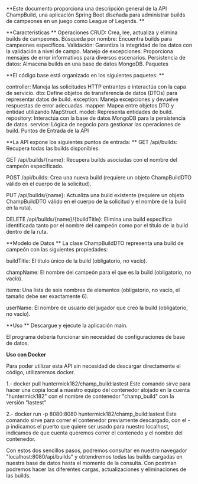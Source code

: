 **Este documento proporciona una descripción general de la API ChampBuild, una aplicación Spring Boot diseñada para administrar builds de campeones en un juego como League of Legends.
**

**Características
**
Operaciones CRUD: Crea, lee, actualiza y elimina builds de campeones.
Búsqueda por nombre: Encuentra builds para campeones específicos.
Validación: Garantiza la integridad de los datos con la validación a nivel de campo.
Manejo de excepciones: Proporciona mensajes de error informativos para diversos escenarios.
Persistencia de datos: Almacena builds en una base de datos MongoDB.
Paquetes

**El código base está organizado en los siguientes paquetes:
**

controller: Maneja las solicitudes HTTP entrantes e interactúa con la capa de servicio.
dto: Define objetos de transferencia de datos (DTOs) para representar datos de build.
exception: Maneja excepciones y devuelve respuestas de error adecuadas.
mapper: Mapea entre objetos DTO y entidad utilizando MapStruct.
model: Representa entidades de build.
repository: Interactúa con la base de datos MongoDB para la persistencia de datos.
service: Lógica de negocio para gestionar las operaciones de build.
Puntos de Entrada de la API


**La API expone los siguientes puntos de entrada:
**
GET /api/builds: Recupera todas las builds disponibles.

GET /api/builds/{name}: Recupera builds asociadas con el nombre del campeón especificado.

POST /api/builds: Crea una nueva build (requiere un objeto ChampBuildDTO válido en el cuerpo de la solicitud).

PUT /api/builds/{name}: Actualiza una build existente (requiere un objeto ChampBuildDTO válido en el cuerpo de la solicitud y el nombre de la build en la ruta).

DELETE /api/builds/{name}/{buildTitle}: Elimina una build específica identificada tanto por el nombre del campeón como por el título de la build dentro de la ruta.


**Modelo de Datos
**
La clase ChampBuildDTO representa una build de campeón con las siguientes propiedades:

buildTitle: El título único de la build (obligatorio, no vacío).

champName: El nombre del campeón para el que es la build (obligatorio, no vacío).

items: Una lista de seis nombres de elementos (obligatorio, no vacío, el tamaño debe ser exactamente 6).

userName: El nombre de usuario del jugador que creó la build (obligatorio, no vacío).


**Uso
**
Descargue y ejecute la aplicación main.

El programa debería funcionar sin necesidad de configuraciones de base de datos.

**Uso con Docker**

Para poder utilizar esta API sin necesidad de descargar directamente el código, utilizaremos docker.

1.- docker pull huntermick182/champ_build:lastest
    Este comando sirve para hacer una copia local a nuestro equipo del contenedor alojado en la cuenta
    "huntermick182" con el nombre de contenedor "champ_build" con la versión "lastest"



2.- docker run -p 8080:8080 huntermick182/champ_build:lastest
    Este comando sirve para correr el contenedor previamente descargado, con el -p indicamos el puerto
    que quiere ser usado para nuestro localhost, indicamos de que cuenta queremos correr el contenedo
    y el nombre del contenedor.

Con estos dos sencillos pasos, podremos consultar en nuestro navegador "localhost:8080/api/builds" y
obtendremos todas las builds cargadas en nuestra base de datos hasta el momento de la consulta.
Con postman podremos hacer las diferentes cargas, actualizaciones y eliminaciones de las builds.
